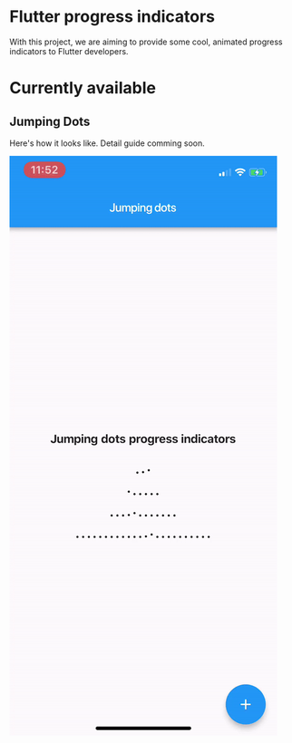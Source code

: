 # Flutter progress indicators

With this project, we are aiming to provide some cool, animated progress indicators to Flutter developers. 

# Currently available
## Jumping Dots
Here's how it looks like. Detail guide comming soon.

![](imgs/jumping_dots.gif)